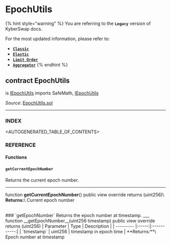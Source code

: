 # EpochUtils

{% hint style="warning" %}
You are referring to the **`Legacy`** version of KyberSwap docs.

For the most updated information, please refer to:

* [**`Classic`**](../../../../liquidity-solutions/kyberswap-classic/)
* [**`Elastic`**](../../../../liquidity-solutions/kyberswap-elastic/)
* [**`Limit Order`**](../../../../kyberswap-solutions/limit-order/)
* [**`Aggregator`**](../../../../kyberswap-solutions/kyberswap-aggregator/)
{% endhint %}

## contract EpochUtils

is [IEpochUtils](https://docs.kyberswap.com/Legacy/api-abi/core-smart-contracts/api\_abi-iepochutils.md) imports SafeMath, [IEpochUtils](https://docs.kyberswap.com/Legacy/api-abi/core-smart-contracts/api\_abi-iepochutils.md)

_Source_: [EpochUtils.sol](https://github.com/KyberNetwork/smart-contracts/blob/master/contracts/sol6/Dao/EpochUtils.sol)

***

### INDEX[​](https://docs.kyberswap.com/Legacy/api-abi/core-smart-contracts/api\_abi-epochutils#index) <a href="#index" id="index"></a>

\<AUTOGENERATED\_TABLE\_OF\_CONTENTS>

### REFERENCE[​](https://docs.kyberswap.com/Legacy/api-abi/core-smart-contracts/api\_abi-epochutils#reference) <a href="#reference" id="reference"></a>

#### Functions[​](https://docs.kyberswap.com/Legacy/api-abi/core-smart-contracts/api\_abi-epochutils#functions) <a href="#functions" id="functions"></a>

#### `getCurrentEpochNumber`[​](https://docs.kyberswap.com/Legacy/api-abi/core-smart-contracts/api\_abi-epochutils#getcurrentepochnumber) <a href="#getcurrentepochnumber" id="getcurrentepochnumber"></a>

Returns the current epoch number.

***

function **getCurrentEpochNumber**() public view override returns (uint256)\ **Returns:**\ Current epoch number

\
\### \`getEpochNumber\` Returns the epoch number at timestamp. \_\_\_ function \_\_getEpochNumber\_\_(uint256 timestamp) public view override returns (uint256) | Parameter | Type | Description | | --------- |:-----:|:-----------:| | \`timestamp\` | uint256 | timestamp in epoch time | \*\*Returns:\*\*\ Epoch number at timestamp
